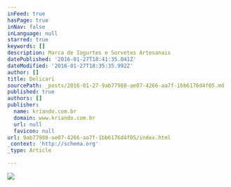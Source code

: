 ```yaml
---
inFeed: true
hasPage: true
inNav: false
inLanguage: null
starred: true
keywords: []
description: Marca de Iogurtes e Sorvetes Artesanais
datePublished: '2016-01-27T18:41:35.041Z'
dateModified: '2016-01-27T18:35:35.992Z'
author: []
title: Delicari
sourcePath: _posts/2016-01-27-9ab77988-ae07-4266-aa7f-1bb6176d4f05.md
published: true
authors: []
publisher:
  name: kriando.com.br
  domain: www.kriando.com.br
  url: null
  favicon: null
url: 9ab77988-ae07-4266-aa7f-1bb6176d4f05/index.html
_context: 'http://schema.org'
_type: Article

---
```

![](https://the-grid-user-content.s3-us-west-2.amazonaws.com/049d288a-3d96-4ed4-8a03-953ab545a086.jpg)